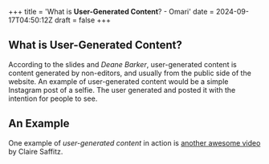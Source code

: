 +++
title = 'What is **User-Generated Content**? - Omari'
date = 2024-09-17T04:50:12Z
draft = false
+++
## What is User-Generated Content?

According to the slides and *Deane Barker*, user-generated content is content generated by non-editors, and usually from the public side of the website.
An example of user-generated content would be a simple Instagram post of a selfie. The user generated and posted it with the intention for people to see.
## An Example
One example of *user-generated content* in action is [another awesome video](https://www.youtube.com/watch?v=pQQ8OXnklrY&pp=ygUGY2xhaXJl) by Claire Saffitz. 
